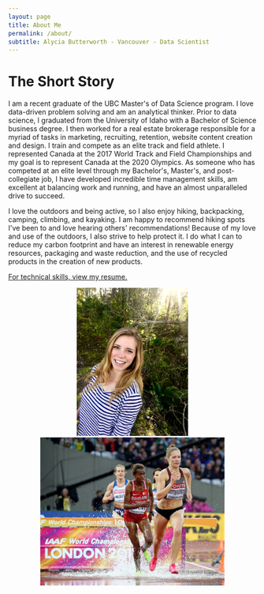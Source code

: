 ```yaml
---
layout: page
title: About Me
permalink: /about/
subtitle: Alycia Butterworth - Vancouver - Data Scientist
---
```



# The Short Story

I am a recent graduate of the UBC Master's of Data Science program. I love data-driven problem solving and am an analytical thinker. Prior to data science, I graduated from the University of Idaho with a Bachelor of Science business degree. I then worked for a real estate brokerage responsible for a myriad of tasks in marketing, recruiting, retention, website content creation and design. I train and compete as an elite track and field athlete. I represented Canada at the 2017 World Track and Field Championships and my goal is to represent Canada at the 2020 Olympics. As someone who has competed at an elite level through my Bachelor's, Master's, and post-collegiate job, I have developed incredible time management skills, am excellent at balancing work and running, and have an almost unparalleled drive to succeed.

I love the outdoors and being active, so I also enjoy hiking, backpacking, camping, climbing, and kayaking. I am happy to recommend hiking spots I've been to and love hearing others' recommendations! Because of my love and use of the outdoors, I also strive to help protect it. I do what I can to reduce my carbon footprint and have an interest in renewable energy resources, packaging and waste reduction, and the use of recycled products in the creation of new products.

[For technical skills, view my resume.](https://alyciakb.github.io/resume/)


<center><img src="/img/alycia.jpg" alt="AlyciaPhoto" height="300"/><img src="/img/steeple.jpg"  alt="SteeplePhoto" height="300"/></center>
